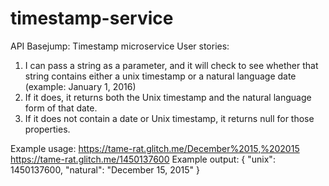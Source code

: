 # timestamp-service

API Basejump: Timestamp microservice
User stories:
1) I can pass a string as a parameter, and it will check to see whether that string contains either a unix timestamp or a natural language date (example: January 1, 2016)
2) If it does, it returns both the Unix timestamp and the natural language form of that date.
3) If it does not contain a date or Unix timestamp, it returns null for those properties.

Example usage:
https://tame-rat.glitch.me/December%2015,%202015
https://tame-rat.glitch.me/1450137600
Example output:
{ "unix": 1450137600, "natural": "December 15, 2015" }
